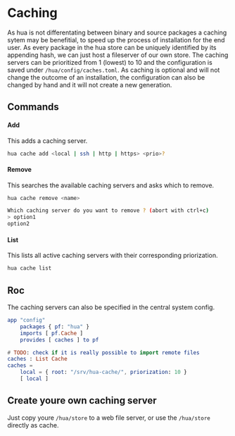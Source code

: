 # Caching

As hua is not differentating between binary and source packages a caching sytem may be benefitial,
to speed up the process of installation for the end user.
As every package in the hua store can be uniquely identified by its appending hash, we can just
host a fileserver of our own store.
The caching servers can be prioritized from 1 (lowest) to 10
and the configuration is saved under `/hua/config/caches.toml`.
As caching is optional and will not change the outcome of an installation, the configuration can
also be changed by hand and it will not create a new generation.

## Commands

#### Add

This adds a caching server.

```bash
hua cache add <local | ssh | http | https> <prio>?
```

#### Remove

This searches the available caching servers and asks which to remove.

```bash
hua cache remove <name>

Which caching server do you want to remove ? (abort with ctrl+c)
> option1
option2
```

#### List

This lists all active caching servers with their corresponding priorization.

```bash
hua cache list
```

## Roc

The caching servers can also be specified in the central system config.

```elm
app "config"
    packages { pf: "hua" }
    imports [ pf.Cache ]
    provides [ caches ] to pf

# TODO: check if it is really possible to import remote files
caches : List Cache
caches =
    local = { root: "/srv/hua-cache/", priorization: 10 }
    [ local ] 
```

## Create youre own caching server

Just copy youre `/hua/store` to a web file server, or use the `/hua/store` directly as cache.